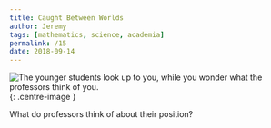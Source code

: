 ```yaml
---
title: Caught Between Worlds
author: Jeremy
tags: [mathematics, science, academia]
permalink: /15
date: 2018-09-14
---
```


![The younger students look up to you, while you wonder what the professors think of you.](https://res.cloudinary.com/dh3hm8pb7/image/upload/c_scale,q_auto:best,w_615/v1535493399/Handwaving/Published/CaughtBetweenWorlds.png){: .centre-image }

What do professors think of about their position?